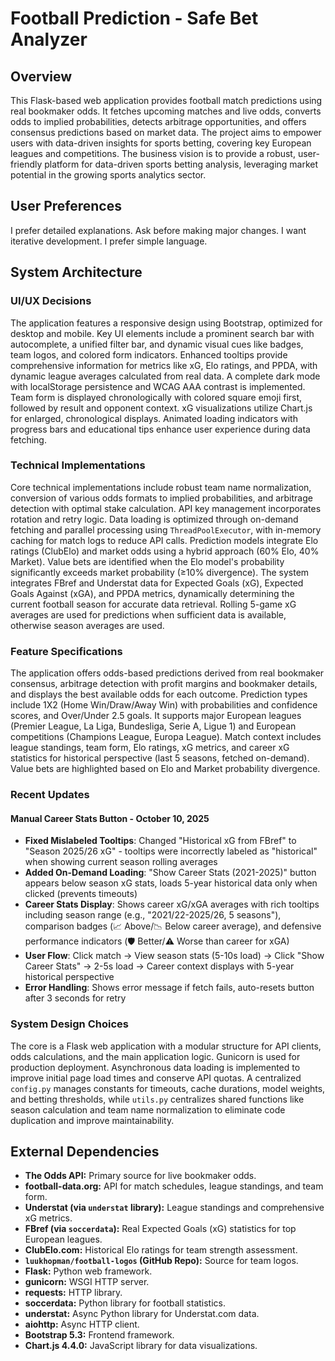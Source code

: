 # Football Prediction - Safe Bet Analyzer

## Overview
This Flask-based web application provides football match predictions using real bookmaker odds. It fetches upcoming matches and live odds, converts odds to implied probabilities, detects arbitrage opportunities, and offers consensus predictions based on market data. The project aims to empower users with data-driven insights for sports betting, covering key European leagues and competitions. The business vision is to provide a robust, user-friendly platform for data-driven sports betting analysis, leveraging market potential in the growing sports analytics sector.

## User Preferences
I prefer detailed explanations. Ask before making major changes. I want iterative development. I prefer simple language.

## System Architecture

### UI/UX Decisions
The application features a responsive design using Bootstrap, optimized for desktop and mobile. Key UI elements include a prominent search bar with autocomplete, a unified filter bar, and dynamic visual cues like badges, team logos, and colored form indicators. Enhanced tooltips provide comprehensive information for metrics like xG, Elo ratings, and PPDA, with dynamic league averages calculated from real data. A complete dark mode with localStorage persistence and WCAG AAA contrast is implemented. Team form is displayed chronologically with colored square emoji first, followed by result and opponent context. xG visualizations utilize Chart.js for enlarged, chronological displays. Animated loading indicators with progress bars and educational tips enhance user experience during data fetching.

### Technical Implementations
Core technical implementations include robust team name normalization, conversion of various odds formats to implied probabilities, and arbitrage detection with optimal stake calculation. API key management incorporates rotation and retry logic. Data loading is optimized through on-demand fetching and parallel processing using `ThreadPoolExecutor`, with in-memory caching for match logs to reduce API calls. Prediction models integrate Elo ratings (ClubElo) and market odds using a hybrid approach (60% Elo, 40% Market). Value bets are identified when the Elo model's probability significantly exceeds market probability (≥10% divergence). The system integrates FBref and Understat data for Expected Goals (xG), Expected Goals Against (xGA), and PPDA metrics, dynamically determining the current football season for accurate data retrieval. Rolling 5-game xG averages are used for predictions when sufficient data is available, otherwise season averages are used.

### Feature Specifications
The application offers odds-based predictions derived from real bookmaker consensus, arbitrage detection with profit margins and bookmaker details, and displays the best available odds for each outcome. Prediction types include 1X2 (Home Win/Draw/Away Win) with probabilities and confidence scores, and Over/Under 2.5 goals. It supports major European leagues (Premier League, La Liga, Bundesliga, Serie A, Ligue 1) and European competitions (Champions League, Europa League). Match context includes league standings, team form, Elo ratings, xG metrics, and career xG statistics for historical perspective (last 5 seasons, fetched on-demand). Value bets are highlighted based on Elo and Market probability divergence.

### Recent Updates

#### Manual Career Stats Button - October 10, 2025
- **Fixed Mislabeled Tooltips**: Changed "Historical xG from FBref" to "Season 2025/26 xG" - tooltips were incorrectly labeled as "historical" when showing current season rolling averages
- **Added On-Demand Loading**: "Show Career Stats (2021-2025)" button appears below season xG stats, loads 5-year historical data only when clicked (prevents timeouts)
- **Career Stats Display**: Shows career xG/xGA averages with rich tooltips including season range (e.g., "2021/22-2025/26, 5 seasons"), comparison badges (📈 Above/📉 Below career average), and defensive performance indicators (🛡️ Better/⚠️ Worse than career for xGA)
- **User Flow**: Click match → View season stats (5-10s load) → Click "Show Career Stats" → 2-5s load → Career context displays with 5-year historical perspective
- **Error Handling**: Shows error message if fetch fails, auto-resets button after 3 seconds for retry

### System Design Choices
The core is a Flask web application with a modular structure for API clients, odds calculations, and the main application logic. Gunicorn is used for production deployment. Asynchronous data loading is implemented to improve initial page load times and conserve API quotas. A centralized `config.py` manages constants for timeouts, cache durations, model weights, and betting thresholds, while `utils.py` centralizes shared functions like season calculation and team name normalization to eliminate code duplication and improve maintainability.

## External Dependencies
- **The Odds API:** Primary source for live bookmaker odds.
- **football-data.org:** API for match schedules, league standings, and team form.
- **Understat (via `understat` library):** League standings and comprehensive xG metrics.
- **FBref (via `soccerdata`):** Real Expected Goals (xG) statistics for top European leagues.
- **ClubElo.com:** Historical Elo ratings for team strength assessment.
- **`luukhopman/football-logos` (GitHub Repo):** Source for team logos.
- **Flask:** Python web framework.
- **gunicorn:** WSGI HTTP server.
- **requests:** HTTP library.
- **soccerdata:** Python library for football statistics.
- **understat:** Async Python library for Understat.com data.
- **aiohttp:** Async HTTP client.
- **Bootstrap 5.3:** Frontend framework.
- **Chart.js 4.4.0:** JavaScript library for data visualizations.